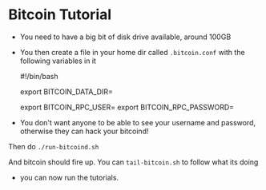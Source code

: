 # Bitcoin Tutorial

- You need to have a big bit of disk drive available, around 100GB

- You then create a file in your home dir called `.bitcoin.conf` with the following variables in it

	#!/bin/bash

	export BITCOIN_DATA_DIR=<your dir here>

	export BITCOIN_RPC_USER=<username>
	export BITCOIN_RPC_PASSWORD=<very secure password>

- You don't want anyone to be able to see your username and password, otherwise they can hack your bitcoind!

Then do `./run-bitcoind.sh`

And bitcoin should fire up. You can `tail-bitcoin.sh` to follow what its doing 

- you can now run the tutorials.
